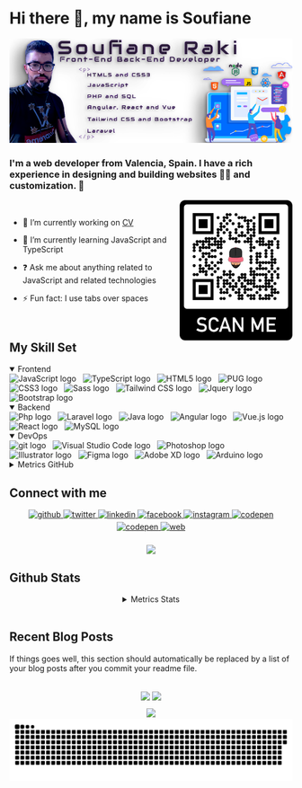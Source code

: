 
# Hi there 👋, my name is Soufiane

<div align="center">
 
![](https://github.com/soufian3raki/soufian3raki/blob/main/template.png)
</div>

### I'm a web developer from Valencia, Spain. I have a rich experience in designing and building websites 👨‍💻 and customization.  🚀  
  
<img src="https://raw.githubusercontent.com/soufian3raki/soufian3raki/main/qr_code.svg" alt="QR Code" title="QR Code" height="250" align="right" />
<br/>  

- 🔭 I’m currently working on [CV](https://cv.l5enio.com/)  
  

- 🌱 I’m currently learning JavaScript and TypeScript  
  

- ❓ Ask me about anything related to JavaScript and related technologies  
  

- ⚡ Fun fact: I use tabs over spaces  


<br/>  


## My Skill Set  
<details open>
    <summary>Frontend</summary>
    <img src="https://img.shields.io/badge/JavaScript-282C34?logo=javascript&logoColor=F7DF1E" alt="JavaScript logo" title="JavaScript" height="25" />
    &nbsp;
    <img src="https://img.shields.io/badge/TypeScript-282C34?logo=typescript&logoColor=3178C6" alt="TypeScript logo" title="TypeScript" height="25" />
    &nbsp;
    <img src="https://img.shields.io/badge/HTML5-282C34?logo=html5&logoColor=E34F26" alt="HTML5 logo" title="HTML5" height="25" />
    &nbsp;
    <img src="https://img.shields.io/badge/Pug-282C34?logo=pug&logoColor=" alt="PUG logo" title="PUG" height="25" />
    &nbsp;
    <img src="https://img.shields.io/badge/CSS3-282C34?logo=css3&logoColor=1572B6" alt="CSS3 logo" title="CSS3" height="25" />
    &nbsp;
    <img src="https://img.shields.io/badge/Sass-282C34?logo=sass&logoColor=CC6699" alt="Sass logo" title="Sass" height="25" />
    &nbsp;
    <img src="https://img.shields.io/badge/Tailwind%20CSS-282C34?logo=tailwind-css&logoColor=38B2AC" alt="Tailwind CSS logo" title="Tailwind CSS" height="25" />
    &nbsp;
    <img src="https://img.shields.io/badge/Jquery-282C34?logo=Jquery&logoColor=0068ab" alt="Jquery logo" title="Jquery" height="25" />
    &nbsp;
    <img src="https://img.shields.io/badge/Bootstrap-282C34?logo=Bootstrap&logoColor=563d7c" alt="Bootstrap logo" title="Bootstrap" height="25" />
</details>
<details open>
    <summary>Backend</summary>
    <img src="https://img.shields.io/badge/Php-282C34?logo=Php&logoColor=777cb6" alt="Php logo" title="Php " height="25" />
    &nbsp;
    <img src="https://img.shields.io/badge/Laravel-282C34?logo=laravel&logoColor=f72c1f" alt="Laravel logo" title="Laravel" height="25" />
    &nbsp;
    <img src="https://img.shields.io/badge/Java-282C34?logo=java&logoColor=507e9c" alt="Java logo" title="Java" height="25" />
    &nbsp;
    <img src="https://img.shields.io/badge/Angular-282C34?logo=Angular&logoColor=d6002f" alt="Angular logo" title="Angular" height="25" />
    &nbsp;
    <img src="https://img.shields.io/badge/Vue.js-282C34?logo=Vue.js" alt="Vue.js logo" title="Vue.js" height="25" />
    &nbsp;
    <img src="https://img.shields.io/badge/React-282C34?logo=React&logoColor=5ed3f3" alt="React logo" title="React" height="25" />
    &nbsp;
    <img src="https://img.shields.io/badge/MySQL-282C34?logo=MySQL" alt="MySQL logo" title="MySQL" height="25" />
</details>
<details open>
    <summary>DevOps</summary>
    <img src="https://img.shields.io/badge/git-282C34?logo=git&logoColor=F05032" alt="git logo" title="git" height="25" />
    &nbsp;
    <img src="https://img.shields.io/badge/VS%20Code-282C34?logo=visual-studio-code&logoColor=007ACC" alt="Visual Studio Code logo" title="Visual Studio Code" height="25" />
    &nbsp;
    <img src="https://img.shields.io/badge/Photoshop-282C34?logo=adobephotoshop" alt="Photoshop logo" title="Photoshop" height="25" />
    &nbsp;
    <img src="https://img.shields.io/badge/Illustrator-282C34?logo=adobeIllustrator" alt="Illustrator logo" title="Illustrator" height="25" />
    &nbsp;
    <img src="https://img.shields.io/badge/Figma-282C34?logo=Figma&logoColor=" alt="Figma logo" title="Figma" height="25" />
    &nbsp;
    <img src="https://img.shields.io/badge/Adobe_XD-282C34?logo=adobexd&logoColor=" alt="Adobe XD logo" title="Adobe XD" height="25" />
    &nbsp;
    <img src="https://img.shields.io/badge/Arduino-282C34?logo=Arduino&logoColor=" alt="Arduino logo" title="Arduino" height="25" />
</details>
<details>
    <summary>Metrics GitHub</summary>

![Metrics](https://metrics.lecoq.io/soufian3raki?template=classic&isocalendar=1&languages=1&stars=1&followup=1&people=1&projects=1&code=1&activity=1&achievements=1&notable=1&discussions=1&lines=1&repositories=1&gists=1&introduction=1&sponsors=1&pagespeed=1&stackoverflow=1&anilist=1&tweets=1&posts=1&rss=1&repositories=100&repositories.batch=100&repositories.forks=false&repositories.affiliations=owner&isocalendar.duration=half-year&languages.limit=8&languages.threshold=0%25&languages.colors=github&languages.sections=most-used&languages.indepth=false&languages.analysis.timeout=15&languages.categories=markup%2C%20programming&languages.recent.categories=markup%2C%20programming&languages.recent.load=300&languages.recent.days=14&stars.limit=4&followup.sections=repositories&followup.indepth=false&people.limit=24&people.identicons=false&people.size=28&people.types=followers%2C%20following&people.shuffle=false&projects.limit=4&projects.descriptions=false&code.lines=12&code.load=100&code.days=3&code.visibility=public&activity.limit=5&activity.load=300&activity.days=14&activity.visibility=all&activity.timestamps=false&activity.filter=all&achievements.threshold=C&achievements.secrets=true&achievements.display=detailed&achievements.limit=0&notable.from=organization&notable.repositories=false&notable.indepth=false&notable.types=commit&discussions.categories=true&discussions.categories.limit=0&introduction.title=true&sponsors.sections=goal%2C%20about&pagespeed.url=.user.website&pagespeed.detailed=false&pagespeed.screenshot=false&stackoverflow.user=0&stackoverflow.sections=answers-top%2C%20questions-recent&stackoverflow.limit=2&stackoverflow.lines=4&stackoverflow.lines.snippet=2&anilist.medias=anime%2C%20manga&anilist.sections=favorites&anilist.limit=2&anilist.limit.characters=22&anilist.shuffle=true&anilist.user=.user.login&tweets.attachments=false&tweets.limit=2&tweets.user=.user.twitter&posts.descriptions=false&posts.covers=false&posts.limit=4&posts.user=.user.login&rss.limit=4&config.timezone=Europe%2FMadrid)

</details>

## Connect with me  
<div align="center">
<a href="https://github.com/soufian3raki" target="_blank">
<img src=https://img.shields.io/badge/github-%2324292e.svg?&style=for-the-badge&logo=github&logoColor=white alt=github style="margin-bottom: 5px;" />
</a>
<a href="https://twitter.com/soufian3raki" target="_blank">
<img src=https://img.shields.io/badge/twitter-%2300acee.svg?&style=for-the-badge&logo=twitter&logoColor=white alt=twitter style="margin-bottom: 5px;" />
</a>
<a href="https://linkedin.com/in/soufian3raki" target="_blank">
<img src=https://img.shields.io/badge/linkedin-%231E77B5.svg?&style=for-the-badge&logo=linkedin&logoColor=white alt=linkedin style="margin-bottom: 5px;" />
</a>
<a href="https://www.facebook.com/soufian3raki" target="_blank">
<img src=https://img.shields.io/badge/facebook-%232E87FB.svg?&style=for-the-badge&logo=facebook&logoColor=white alt=facebook style="margin-bottom: 5px;" />
</a>
<a href="https://instagram.com/soufian3raki" target="_blank">
<img src=https://img.shields.io/badge/instagram-%23000000.svg?&style=for-the-badge&logo=instagram&logoColor=white alt=instagram style="margin-bottom: 5px;" />
</a>
<a href="https://codepen.com/soufian3raki" target="_blank">
<img src=https://img.shields.io/badge/codepen-%23131417.svg?&style=for-the-badge&logo=codepen&logoColor=white alt=codepen style="margin-bottom: 5px;" />
</a>  
<a href="https://t.me/soufian3raki" target="_blank">
<img src=https://img.shields.io/badge/telegram-%231E77B5.svg?&style=for-the-badge&logo=telegram&logoColor=white alt=codepen style="margin-bottom: 5px;" />
<a href="https://cv.l5enio.com/" target="_blank">
<img src=https://img.shields.io/badge/Portfolio-blueviolet.svg?&style=for-the-badge&logo=googlechrome&logoColor=white alt=web style="margin-bottom: 5px;" />
</a> 
</div>   
<br/>   
<div align="center">
<img src="https://github-readme-twitter.gazf.vercel.app/api?id=soufian3raki&layout=wide" align="center" height="" width="" />
</div>  

## Github Stats  
<details  align="center">
    <summary>Metrics Stats</summary>

[![trophy](https://github-profile-trophy.vercel.app/?username=soufian3raki&theme=dracula)](https://github.com/ryo-ma/github-profile-trophy)


[<img height="160em" src="https://github-readme-stats.vercel.app/api?username=soufian3raki&show_icons=true&theme=synthwave&include_all_commits=true&count_private=true" />]() [<img height="160em" src="https://github-readme-stats.vercel.app/api/top-langs/?username=soufian3raki&layout=compact&langs_count=7&theme=synthwave" />]()

![GitHub Activity Graph](https://activity-graph.herokuapp.com/graph?username=soufian3raki&bg_color=2b213a&color=FFFFFF&line=e5289e&point=FFFFFF&hide_border=true)  

![GitHub streak stats](https://github-readme-streak-stats.herokuapp.com?user=soufian3raki&theme=synthwave&hide_border=true&date_format=j%2Fn%5B%2FY%5D)  

![GitHub streak stats](https://github-readme-stats.vercel.app/api/pin/?username=nuvolcrm&repo=nuvolcrm&theme=synthwave)
![GitHub streak stats](https://github-readme-stats.vercel.app/api/pin/?username=soufian3raki&repo=portfolio&theme=synthwave)

![GitHub platane](https://github.com/soufian3raki/soufian3raki/blob/main/github-contribution-grid-snake-1-11-2022.svg)  

</details>
<br/>  

## Recent Blog Posts  
<!-- BLOG-POST-LIST:START -->  
If things goes well, this section should automatically be replaced by a list of your blog posts after you commit your readme file. 
<!-- BLOG-POST-LIST:END -->  
<br/> 
 <div align="center">
<img src="https://komarev.com/ghpvc/?username=soufian3raki&&style=for-the-badge&&color=blueviolet" align="center" />
<a href="https://paypal.me/soufian3raki" target="_blank" style="display: inline-block;">
    <img
        src="https://img.shields.io/badge/Donate-PayPal-blue.svg?&style=for-the-badge&logo=paypal&logoColor=white" 
        align="center"
    />
</a>
<br/>  
 
![](https://camo.githubusercontent.com/6038c8f1fd8f60de75477470e5a87210e9256202e01dfba9986446304a0f0254/68747470733a2f2f63617073756c652d72656e6465722e76657263656c2e6170702f6170693f747970653d776176696e6726636f6c6f723d6772616469656e74266865696768743d36302673656374696f6e3d666f6f746572)  
![GitHub platane](https://github.com/soufian3raki/soufian3raki/blob/main/github-contribution-grid-snake-1-11-2022.svg)  

 </div>
